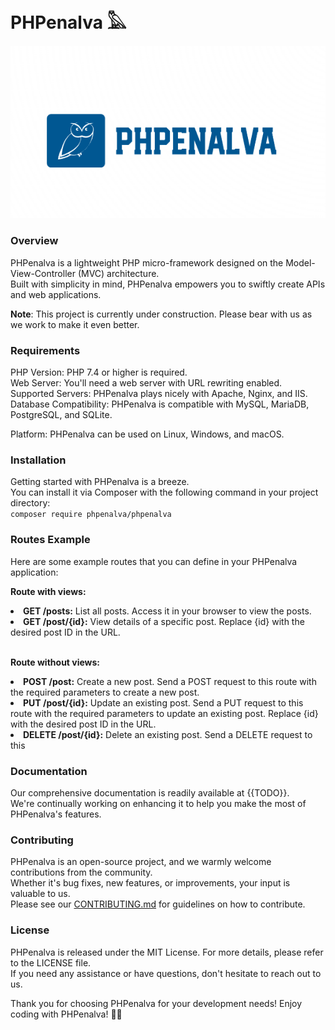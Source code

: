 # PHPenalva 𓅓
![logomarca](public/assets/images/logomarca.png)
### Overview
PHPenalva is a lightweight PHP micro-framework designed on the Model-View-Controller (MVC) architecture.<br>
Built with simplicity in mind, PHPenalva empowers you to swiftly create APIs and web applications.<br>

<strong>Note</strong>: This project is currently under construction. Please bear with us as we work to make it even better.

### Requirements
PHP Version: PHP 7.4 or higher is required.<br>
Web Server: You'll need a web server with URL rewriting enabled.<br>
Supported Servers: PHPenalva plays nicely with Apache, Nginx, and IIS.<br>
Database Compatibility: PHPenalva is compatible with MySQL, MariaDB, PostgreSQL, and SQLite.<br>

Platform: PHPenalva can be used on Linux, Windows, and macOS.<br>


### Installation
Getting started with PHPenalva is a breeze. <br>
You can install it via Composer with the following command in your project directory:<br>
`composer require phpenalva/phpenalva`

### Routes Example
<p>Here are some example routes that you can define in your PHPenalva application:</p>

<strong>Route with views:</strong>

 <li><strong>GET /posts:</strong> List all posts. Access it in your browser to view the posts.</li>
 <li><strong>GET /post/{id}:</strong> View details of a specific post. Replace {id} with the desired post ID in the URL.</li>
 <br>
            
<strong>Route without views:</strong><br>

<li><strong>POST /post:</strong> Create a new post. Send a POST request to this route with the required parameters to create a new post.</li>
<li><strong>PUT /post/{id}:</strong> Update an existing post. Send a PUT request to this route with the required parameters to update an existing post. Replace {id} with the desired post ID in the URL.</li>
<li><strong>DELETE /post/{id}:</strong> Delete an existing post. Send a DELETE request to this


### Documentation
Our comprehensive documentation is readily available at {{TODO}}.<br>
We're continually working on enhancing it to help you make the most of PHPenalva's features.

### Contributing
PHPenalva is an open-source project, and we warmly welcome contributions from the community. <br>
Whether it's bug fixes, new features, or improvements, your input is valuable to us. <br>
Please see our [CONTRIBUTING.md](CONTRIBUTING.md) for guidelines on how to contribute.

### License
PHPenalva is released under the MIT License. For more details, please refer to the LICENSE file.<br>
If you need any assistance or have questions, don't hesitate to reach out to us.

Thank you for choosing PHPenalva for your development needs! Enjoy coding with PHPenalva! 🚀🌐
